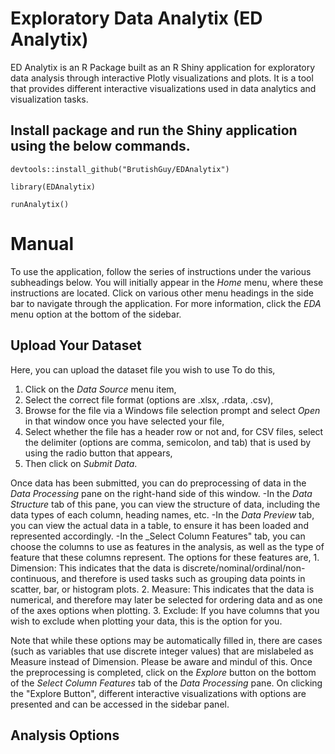 # Exploratory Data Analytix (ED Analytix)
ED Analytix is an R Package built as an R Shiny application for exploratory data analysis through interactive Plotly visualizations and plots. It is a tool that
provides different interactive visualizations used in data analytics and visualization tasks.

## Install package and run the Shiny application using the below commands.
`devtools::install_github("BrutishGuy/EDAnalytix")`

`library(EDAnalytix)`

`runAnalytix()`


# Manual
To use the application, follow the series of instructions under the various subheadings below. You will initially appear in the _Home_ menu, where these instructions are located. 
Click on various other menu headings in the side bar to navigate through the application. For more information, click the _EDA_ menu option at the bottom of the sidebar.

## Upload Your Dataset

Here, you can upload the dataset file you wish to use To do this, 
1. Click on the _Data Source_ menu item,
2. Select the correct file format (options are .xlsx, .rdata, .csv),
3. Browse for the file via a Windows file selection prompt and select _Open_ in that window once you have selected your file,
4. Select whether the file has a header row or not and, for CSV files, select the delimiter (options are comma, semicolon, and tab) that is used by using the radio button that appears, 
5. Then click on _Submit Data_.

Once data has been submitted, you can do preprocessing of data in the _Data Processing_ pane on the right-hand side of this window. 
-In the _Data Structure_ tab of this pane, you can view the structure of data, including the data types of each column, heading names, etc. 
-In the _Data Preview_ tab, you can view the actual data in a table, to ensure it has been loaded and represented accordingly. 
-In the _Select Column Features" tab, you can choose the columns to use as features in the analysis, as well as the type of feature that these columns represent.
	The options for these features are,
	1. Dimension: This indicates that the data is discrete/nominal/ordinal/non-continuous, and therefore is used tasks such as grouping data points in scatter, bar, or histogram plots.
	2. Measure: This indicates that the data is numerical, and therefore may later be selected for ordering data and as one of the axes options when plotting.
	3. Exclude: If you have columns that you wish to exclude when plotting your data, this is the option for you.

Note that while these options may be automatically filled in, there are cases (such as variables that use discrete integer values) that are mislabeled as Measure instead of Dimension. Please be aware and mindul of this.
Once the preprocessing is completed, click on the _Explore_ button on the bottom of the _Select Column Features_ tab of the _Data Processing_ pane.
On clicking the "Explore Button", different interactive visualizations with options are presented and can be accessed in the sidebar panel.

## Analysis Options